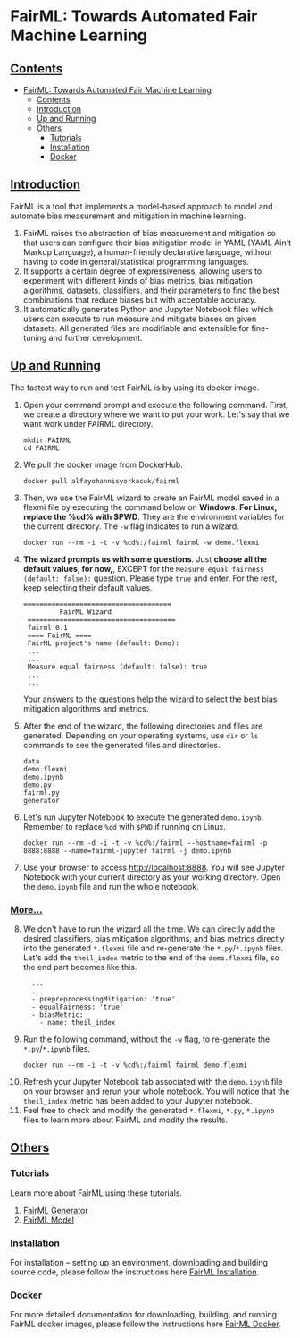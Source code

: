 # FairML: Towards Automated Fair Machine Learning


## [Contents](#Contents)

- [FairML: Towards Automated Fair Machine Learning](#fairml-towards-automated-fair-machine-learning)
  - [Contents](#contents)
  - [Introduction](#introduction)
  - [Up and Running](#up-and-running)
  - [Others](#others)
    - [Tutorials](#tutorials)
    - [Installation](#installation)
    - [Docker](#docker)

## [Introduction](#contents)

FairML is a tool that implements a model-based approach to model and automate bias measurement and mitigation in machine learning. 

1. FairML raises the abstraction of bias measurement and mitigation so that users can configure their bias mitigation model in YAML (YAML Ain't Markup Language), a human-friendly declarative language, without having to code in general/statistical programming languages.
2. It supports a certain degree of expressiveness, allowing users to experiment with different kinds of bias metrics, bias mitigation algorithms, datasets, classifiers, and their parameters to find the best combinations that reduce biases but with acceptable accuracy.
3. It automatically generates Python and Jupyter Notebook files which users can execute to run measure and mitigate biases on given datasets. All generated files are modifiable and extensible for fine-tuning and further development.


## [Up and Running](#contents)

The fastest way to run and test FairML is by using its docker image.

1. Open your command prompt and execute the following command. First, we create a directory where we want to put your work. Let's say that we want work under FAIRML directory.
   ```
   mkdir FAIRML
   cd FAIRML
   ```
2. We pull the docker image from DockerHub. 
   ```
   docker pull alfayohannisyorkacuk/fairml
   ```
3. Then, we use the FairML wizard to create an FairML model saved in a flexmi file by executing the command below on **Windows**. **For Linux, replace the %cd% with $PWD**. They are the environment variables for the current directory. The `-w` flag indicates to run a wizard.
   ```
   docker run --rm -i -t -v %cd%:/fairml fairml -w demo.flexmi
   ```
4. **The wizard prompts us with some questions**. Just **choose all the default values, for now,**, EXCEPT for the `Measure equal fairness (default: false):` question. Please type `true` and enter. For the rest, keep selecting their default values.
   ```:
   =====================================
            FairML Wizard
    =====================================
    fairml 0.1
    ==== FairML ====
    FairML project's name (default: Demo):
    ...
    ...
    Measure equal fairness (default: false): true
    ...
    ...
   ```
   
   Your answers to the questions help the wizard to select the best bias mitigation algorithms and metrics.

5. After the end of the wizard, the following directories and files are generated. Depending on your operating systems, use `dir` or `ls` commands to see the generated files and directories.
   ```
   data
   demo.flexmi
   demo.ipynb
   demo.py
   fairml.py
   generator
   ```
6. Let's run Jupyter Notebook to execute the generated `demo.ipynb`. Remember to replace `%cd` with `$PWD` if running on Linux.
   ```
   docker run --rm -d -i -t -v %cd%:/fairml --hostname=fairml -p 8888:8888 --name=fairml-jupyter fairml -j demo.ipynb
    ```
7. Use your browser to access [http://localhost:8888](http://localhost:8888). You will see Jupyter Notebook with your current directory as your working directory. Open the `demo.ipynb` file and run the whole notebook.

### [More...](#contents)

8. We don't have to run the wizard all the time. We can directly add the desired classifiers, bias mitigation algorithms, and bias metrics directly into the generated `*.flexmi` file and re-generate the `*.py`/`*.ipynb` files. Let's add the `theil_index` metric to the end of the `demo.flexmi` file, so the end part becomes like this.
   ```
     ...
     ...
     - prepreprocessingMitigation: 'true'
     - equalFairness: 'true'
     - biasMetric: 
       - name: theil_index
   ```
9. Run the following command, without the `-w` flag, to re-generate the `*.py`/`*.ipynb` files.
   ```
   docker run --rm -i -t -v %cd%:/fairml fairml demo.flexmi
   ```
10. Refresh your Jupyter Notebook tab associated with the `demo.ipynb` file on your browser and rerun your whole notebook. You will notice that the `theil_index` metric has been added to your Jupyter notebook.
11. Feel free to check and modify the generated `*.flexmi`, `*.py`, `*.ipynb` files to learn more about FairML and modify the results.

## [Others](#contents)

### Tutorials

Learn more about FairML using these tutorials.

1. [FairML Generator](docs/Generator.md)
2. [FairML Model](docs/Model.md)

### Installation

For installation &ndash; setting up an environment, downloading and building source code, please follow the instructions here [FairML Installation](docs/Installation.md).

### Docker

For more detailed documentation for downloading, building, and running FairML docker images, please follow the instructions here [FairML Docker](docs/Docker.md).


